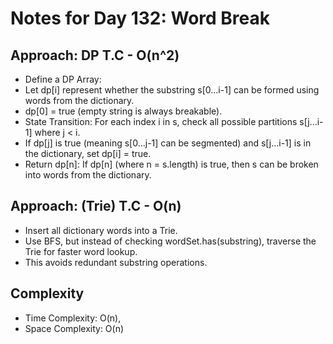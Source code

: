 # Notes for Day 132: Word Break

## Approach: DP T.C - O(n^2)

- Define a DP Array:
- Let dp[i] represent whether the substring s[0...i-1] can be formed using words from the dictionary.
- dp[0] = true (empty string is always breakable).
- State Transition: For each index i in s, check all possible partitions s[j...i-1] where j < i.
- If dp[j] is true (meaning s[0...j-1] can be segmented) and s[j...i-1] is in the dictionary, set dp[i] = true.
- Return dp[n]: If dp[n] (where n = s.length) is true, then s can be broken into words from the dictionary.

## Approach: (Trie) T.C - O(n)

- Insert all dictionary words into a Trie.
- Use BFS, but instead of checking wordSet.has(substring), traverse the Trie for faster word lookup.
- This avoids redundant substring operations.

## Complexity

- Time Complexity: O(n),
- Space Complexity: O(n)
